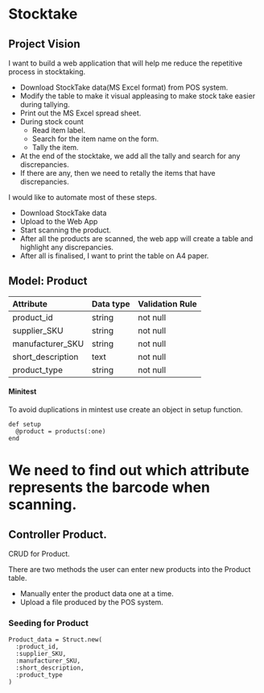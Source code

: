 # Stocktake

## Project Vision

I want to build a web application that will help me reduce the repetitive process in stocktaking.

- Download StockTake data(MS Excel format) from POS system.
- Modify the table to make it visual appleasing to make stock take easier during tallying.
- Print out the MS Excel spread sheet.
- During stock count
  - Read item label.
  - Search for the item name on the form.
  - Tally the item.
- At the end of the stocktake, we add all the tally and search for any discrepancies.
- If there are any, then we need to retally the items that have discrepancies.

I would like to automate most of these steps.

- Download StockTake data
- Upload to the Web App
- Start scanning the product.
- After all the products are scanned, the web app will create a table and highlight any discrepancies.
- After all is finalised, I want to print the table on A4 paper.


## Model: Product

| Attribute         | Data type | Validation Rule |
| :----------       | :-------- | :-------------- |
| product_id        | string    | not null        |
| supplier_SKU      | string    | not null        |
| manufacturer_SKU  | string    | not null        |
| short_description | text      | not null        |
| product_type      | string    | not null        |

#### Minitest

To avoid duplications in mintest use create an object in setup function.

```
def setup
  @product = products(:one)
end
```
# We need to find out which attribute represents the barcode when scanning.

## Controller Product.

CRUD for Product.

There are two methods the user can enter new products into the Product table.

- Manually enter the product data one at a time.
- Upload a file produced by the POS system.

### Seeding for Product

```
Product_data = Struct.new(
  :product_id,
  :supplier_SKU,
  :manufacturer_SKU,
  :short_description,
  :product_type
)
```



